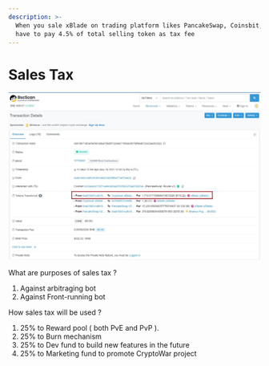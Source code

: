 ```yaml
---
description: >-
  When you sale xBlade on trading platform likes PancakeSwap, Coinsbit,... You
  have to pay 4.5% of total selling token as tax fee
---
```


# Sales Tax

![](../../.gitbook/assets/1.jpg)

What are purposes of sales tax ?

1. Against arbitraging bot
2. Against Front-running bot

How sales tax will be used ?

1. 25% to Reward pool ( both PvE and PvP ).
2. 25% to Burn mechanism
3. 25% to Dev fund to build new features in the future
4. 25% to Marketing fund to promote CryptoWar project

